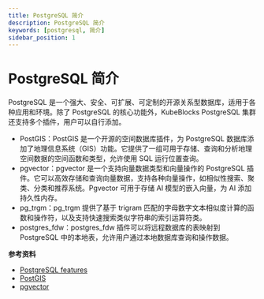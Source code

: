```yaml
---
title: PostgreSQL 简介
description: PostgreSQL 简介
keywords: [postgresql, 简介]
sidebar_position: 1
---
```


# PostgreSQL 简介

PostgreSQL 是一个强大、安全、可扩展、可定制的开源关系型数据库，适用于各种应用和环境。除了 PostgreSQL 的核心功能外，KubeBlocks PostgreSQL 集群还支持多个插件，用户可以自行添加。

* PostGIS：PostGIS 是一个开源的空间数据库插件，为 PostgreSQL 数据库添加了地理信息系统（GIS）功能。它提供了一组可用于存储、查询和分析地理空间数据的空间函数和类型，允许使用 SQL 运行位置查询。
* pgvector：pgvector 是一个支持向量数据类型和向量操作的 PostgreSQL 插件。它可以高效存储和查询向量数据，支持各种向量操作，如相似性搜索、聚类、分类和推荐系统。Pgvector 可用于存储 AI 模型的嵌入向量，为 AI 添加持久性内存。
* pg_trgm：pg_trgm 提供了基于 trigram 匹配的字母数字文本相似度计算的函数和操作符，以及支持快速搜索类似字符串的索引运算符类。
* postgres_fdw：postgres_fdw 插件可以将远程数据库的表映射到 PostgreSQL 中的本地表，允许用户通过本地数据库查询和操作数据。

**参考资料**

* [PostgreSQL features](https://www.postgresql.org/about/featurematrix/)
* [PostGIS](https://postgis.net/)
* [pgvector](https://github.com/pgvector/pgvector)
